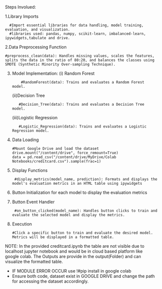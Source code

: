 Steps Involued:

  1.Library Imports
      
      #Import essential libraries for data handling, model training, evaluation, and visualization.
      #libraries used: pandas, numpy, scikit-learn, imbalanced-learn, ipywidgets,tabulate and drive.  
2.Data Preprocessing Function

    #preprocess_clean(data): Handles missing values, scales the features, splits the data in the ratio of 80:20, and balances the classes using SMOTE (Synthetic Minority Over-sampling Technique).

3. Model Implementation:
      (i) Random Forest

           #RandomForest(data): Trains and evaluates a Random Forest model.
      (ii)Decision Tree

          #Decision_Tree(data): Trains and evaluates a Decision Tree model.
      (iii)Logistic Regression

          #Logistic_Regression(data): Trains and evaluates a Logistic Regression model.

4. Data Loading

       #Mount Google Drive and load the dataset
       drive.mount("/content/drive", force_remount=True)
       data = pd.read_csv("/content/drive/MyDrive/Colab Notebooks/creditcard.csv").sample(frac=1)

5. Display Functions

        #display_metrics(model_name, prediction): Formats and displays the model's evaluation metrics in an HTML table using ipywidgets
   
7. Button Initialization for each model to display the evaluation metrics
8. Button Event Handler
   
        #on_button_clicked(model_name): Handles button clicks to train and evaluate the selected model and display the metrics.
9. Execution

       #Click a specific button to train and evaluate the desired model. Metrics will be displayed in a formatted table.

NOTE: In the provided creditcard.ipynb the table are not visible due to localhost jupyter notebook and would be in cloud based platform like google colab. The Outputs are provide in the output(Folder) and can visualize the formatted table.

* IF MODULE ERROR OCCUR use !#pip install <package> in google colab
* Ensure both code, dataset exist in GOOGLE DRIVE and change the path for accessing the dataset accordingly.


